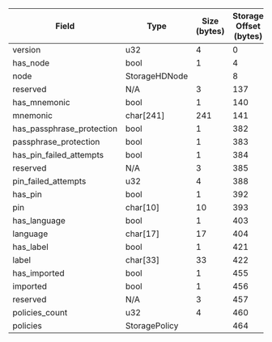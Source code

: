 | Field                     | Type           | Size (bytes) | Storage Offset (bytes) |
| ------------------------- | -------------- | ------------ | ---------------------- |
| version                   | u32            |            4 |                      0 |
| has_node                  | bool           |            1 |                      4 |
| node                      | StorageHDNode  |              |                      8 |
| reserved                  | N/A            |            3 |                    137 |
| has_mnemonic              | bool           |            1 |                    140 |
| mnemonic                  | char[241]      |          241 |                    141 |
| has_passphrase_protection | bool           |            1 |                    382 |
| passphrase_protection     | bool           |            1 |                    383 |
| has_pin_failed_attempts   | bool           |            1 |                    384 |
| reserved                  | N/A            |            3 |                    385 |
| pin_failed_attempts       | u32            |            4 |                    388 |
| has_pin                   | bool           |            1 |                    392 |
| pin                       | char[10]       |           10 |                    393 |
| has_language              | bool           |            1 |                    403 |
| language                  | char[17]       |           17 |                    404 |
| has_label                 | bool           |            1 |                    421 |
| label                     | char[33]       |           33 |                    422 |
| has_imported              | bool           |            1 |                    455 |
| imported                  | bool           |            1 |                    456 |
| reserved                  | N/A            |            3 |                    457 |
| policies_count            | u32            |            4 |                    460 |
| policies                  | StoragePolicy  |              |                    464 |

